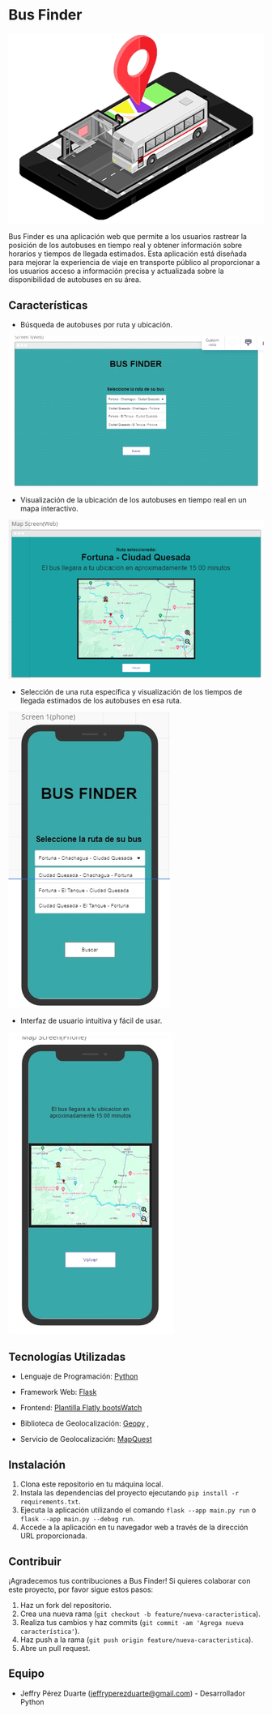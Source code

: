 # Bus Finder
![](/Concepto/Banner.png)

Bus Finder es una aplicación web que permite a los usuarios rastrear la posición de los autobuses en tiempo real y obtener información sobre horarios y tiempos de llegada estimados. Esta aplicación está diseñada para mejorar la experiencia de viaje en transporte público al proporcionar a los usuarios acceso a información precisa y actualizada sobre la disponibilidad de autobuses en su área.

## Características

- Búsqueda de autobuses por ruta y ubicación.

![](/concepto/image1.png)

- Visualización de la ubicación de los autobuses en tiempo real en un mapa interactivo.

![](/concepto/image3.png)

- Selección de una ruta específica y visualización de los tiempos de llegada estimados de los autobuses en esa ruta.

![](/concepto/image4.png)


- Interfaz de usuario intuitiva y fácil de usar.

![](/concepto/image5.png)

## Tecnologías Utilizadas
- Lenguaje de Programación: [Python](https://www.python.org/)

- Framework Web: [Flask](https://flask.palletsprojects.com/en/3.0.x/)

- Frontend: [Plantilla Flatly bootsWatch ](https://bootswatch.com/flatly/)

- Biblioteca de Geolocalización: [Geopy](https://geopy.readthedocs.io/en/stable/#) ,

- Servicio de Geolocalización: [MapQuest](https://developer.mapquest.com/documentation/)

## Instalación

1. Clona este repositorio en tu máquina local.
2. Instala las dependencias del proyecto ejecutando `pip install -r requirements.txt`.
3. Ejecuta la aplicación utilizando el comando `flask --app main.py run` o `flask --app main.py --debug run`.
4. Accede a la aplicación en tu navegador web a través de la dirección URL proporcionada.

## Contribuir
¡Agradecemos tus contribuciones a Bus Finder! Si quieres colaborar con este proyecto, por favor sigue estos pasos:

1. Haz un fork del repositorio.
2. Crea una nueva rama (`git checkout -b feature/nueva-caracteristica`).
3. Realiza tus cambios y haz commits (`git commit -am 'Agrega nueva característica'`).
4. Haz push a la rama (`git push origin feature/nueva-caracteristica`).
5. Abre un pull request.

## Equipo

- Jeffry Pérez Duarte (jeffryperezduarte@gmail.com) - Desarrollador Python


